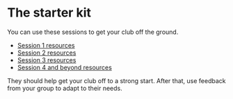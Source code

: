 # The starter kit

You can use these sessions to get your club off the ground.

* [Session 1 resources](https://github.com/CodeReadingClubs/Resources/tree/trunk/StarterKit/Session1)
* [Session 2 resources](https://github.com/CodeReadingClubs/Resources/tree/trunk/StarterKit/Session2)
* [Session 3 resources](https://github.com/CodeReadingClubs/Resources/tree/trunk/StarterKit/Session3)
* [Session 4 and beyond resources](https://github.com/CodeReadingClubs/Resources/tree/trunk/StarterKit/Session4-and-beyond)

They should help get your club off to a strong start. After that, use feedback from your group to adapt to their needs.
